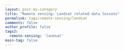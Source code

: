 ```yaml
---
layout: post-by-category
title: "Remote sensing: Landsat related data lessons"
permalink: tags/remote-sensing/landsat
comments: false
author_profile: false
tags2:
  remote-sensing: 'landsat'
main-tag: false
---
```

